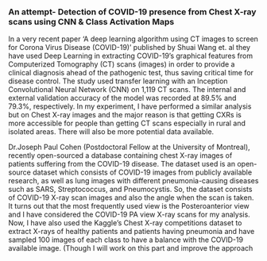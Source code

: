 ### An attempt- Detection of COVID-19 presence from Chest X-ray scans using CNN & Class Activation Maps

 In a very recent paper ‘A deep learning algorithm using CT images to screen for Corona Virus Disease (COVID-19)’ published by Shuai Wang et. al they have used Deep Learning in extracting COVID-19’s graphical features from Computerized Tomography (CT) scans (images) in order to provide a clinical diagnosis ahead of the pathogenic test, thus saving critical time for disease control.
The study used transfer learning with an Inception Convolutional Neural Network (CNN) on 1,119 CT scans. The internal and external validation accuracy of the model was recorded at 89.5% and 79.3%, respectively.
In my experiment, I have performed a similar analysis but on Chest X-ray images and the major reason is that getting CXRs is more accessible for people than getting CT scans especially in rural and isolated areas. There will also be more potential data available.

Dr.Joseph Paul Cohen (Postdoctoral Fellow at the University of Montreal), recently open-sourced a database containing chest X-ray images of patients suffering from the COVID-19 disease. The dataset used is an open-source dataset which consists of COVID-19 images from publicly available research, as well as lung images with different pneumonia-causing diseases such as SARS, Streptococcus, and Pneumocystis.
So, the dataset consists of COVID-19 X-ray scan images and also the angle when the scan is taken. It turns out that the most frequently used view is the Posteroanterior view and I have considered the COVID-19 PA view X-ray scans for my analysis.
Now, I have also used the Kaggle’s Chest X-ray competitions dataset to extract X-rays of healthy patients and patients having pneumonia and have sampled 100 images of each class to have a balance with the COVID-19 available image. (Though I will work on this part and improve the approach
